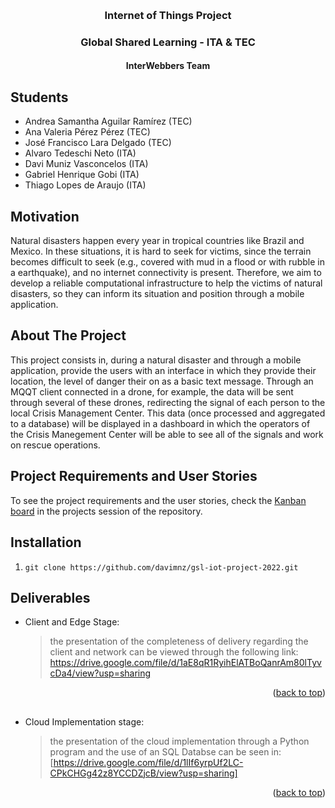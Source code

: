 <a name="readme-top"></a>

<br />
<div align="center">
  <h3 align="center">Internet of Things Project</h3>
  <h3 align="center">Global Shared Learning - ITA & TEC</h3>
  <h4 align="center">InterWebbers Team</h4>

</div>

## Students

  - Andrea Samantha Aguilar Ramírez (TEC)
  - Ana Valeria Pérez Pérez (TEC)
  - José Francisco Lara Delgado (TEC)
  - Alvaro Tedeschi Neto (ITA)
  - Davi Muniz Vasconcelos (ITA)
  - Gabriel Henrique Gobi (ITA)
  - Thiago Lopes de Araujo (ITA)

## Motivation

Natural disasters happen every year in tropical countries like Brazil and Mexico. In these situations, it is hard to seek for victims, since the terrain becomes difficult to seek (e.g., covered with mud in a flood or with rubble in a earthquake), and no internet connectivity is present. Therefore, we aim to develop a reliable computational infrastructure to help the victims of natural disasters, so they can inform its situation and position through a mobile application.

## About The Project

This project consists in, during a natural disaster and through a mobile application, provide the users with an interface in which they provide their location, the level of danger their on as a basic text message. Through an MQQT client connected in a drone, for example, the data will be sent through several of these drones, redirecting the signal of each person to the local Crisis Management Center. This data (once processed and aggregated to a database) will be displayed in a dashboard in which the operators of the Crisis Manegement Center will be able to see all of the signals and work on rescue operations.

## Project Requirements and User Stories
To see the project requirements and the user stories, check the [Kanban board](https://github.com/users/davimnz/projects/1) in the projects session of the repository.

## Installation

1. `git clone https://github.com/davimnz/gsl-iot-project-2022.git`

## Deliverables

- Client and Edge Stage: 
  
  > the presentation of the completeness of delivery regarding the client and network can be viewed through the following link:
  > https://drive.google.com/file/d/1aE8qR1RyihElATBoQanrAm80lTyvcDa4/view?usp=sharing

<p align="right">(<a href="#readme-top">back to top</a>)</p>

##
- Cloud Implementation stage: 
  
  > the presentation of the cloud implementation through a Python program and the use of an SQL Databse can be seen in:
  > [https://drive.google.com/file/d/1lIf6yrpUf2LC-CPkCHGg42z8YCCDZjcB/view?usp=sharing]

<p align="right">(<a href="#readme-top">back to top</a>)</p>
